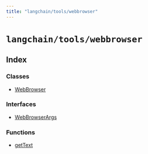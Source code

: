 ```yaml
---
title: "langchain/tools/webbrowser"
---
```


# `langchain/tools/webbrowser`

## Index

### Classes

- [WebBrowser](classes/WebBrowser.md)

### Interfaces

- [WebBrowserArgs](interfaces/WebBrowserArgs.md)

### Functions

- [getText](functions/getText.md)
